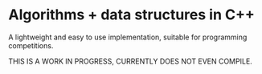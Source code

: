 # Algorithms + data structures in C++

A lightweight and easy to use implementation, suitable for programming competitions.

THIS IS A WORK IN PROGRESS, CURRENTLY DOES NOT EVEN COMPILE.
